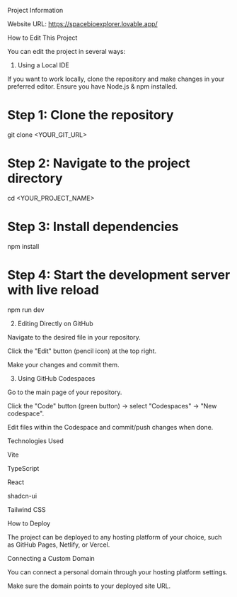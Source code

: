 

Project Information

Website URL: https://spacebioexplorer.lovable.app/

How to Edit This Project

You can edit the project in several ways:

1. Using a Local IDE

If you want to work locally, clone the repository and make changes in your preferred editor. Ensure you have Node.js & npm installed.

# Step 1: Clone the repository
git clone <YOUR_GIT_URL>

# Step 2: Navigate to the project directory
cd <YOUR_PROJECT_NAME>

# Step 3: Install dependencies
npm install

# Step 4: Start the development server with live reload
npm run dev


2. Editing Directly on GitHub

Navigate to the desired file in your repository.

Click the "Edit" button (pencil icon) at the top right.

Make your changes and commit them.

3. Using GitHub Codespaces

Go to the main page of your repository.

Click the "Code" button (green button) → select "Codespaces" → "New codespace".

Edit files within the Codespace and commit/push changes when done.

Technologies Used

Vite

TypeScript

React

shadcn-ui

Tailwind CSS

How to Deploy

The project can be deployed to any hosting platform of your choice, such as GitHub Pages, Netlify, or Vercel.

Connecting a Custom Domain

You can connect a personal domain through your hosting platform settings.

Make sure the domain points to your deployed site URL.
